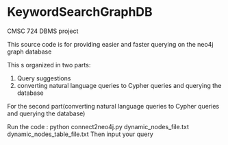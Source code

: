 # KeywordSearchGraphDB
CMSC 724 DBMS project

This source code is for providing easier and faster querying on the neo4j graph database

This s organized in two parts:
1. Query suggestions
2. converting natural language queries to Cypher queries and querying the database



For the second part(converting natural language queries to Cypher queries and querying the database)

Run the code : python connect2neo4j.py dynamic_nodes_file.txt dynamic_nodes_table_file.txt
Then input your query
